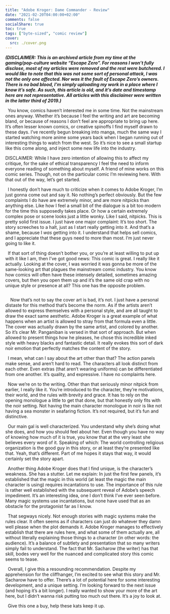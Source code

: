 ```yaml
---
title: "Adobe Kroger: Dame Commander - Review"
date: "2021-02-20T04:00:00+02:00"
comments: false
socialShare: true
toc: true
tags: ["byte-sized", "comic review"]
cover:
  src: ./cover.png
---
```


<!-- wp:paragraph -->
<p><strong><em>(DISCLAIMER: This is an archived article from my time at the gaming/pop-culture website “Escape Zero”. For reasons I won’t fully disclose, most of my articles were removed and the rest were butchered. I would like to note that this was not some sort of personal attack, I was not the only one affected. Nor was it the fault of Escape Zero’s owners. There is no bad blood, I’m simply uploading my work in a place where I know it’s safe. As such, this article is old, and it’s date and timestamp here are not representative. All articles with this disclaimer were written in the latter third of 2019.)</em></strong></p>
<!-- /wp:paragraph -->

<!-- wp:paragraph -->
<p>  You know, comics haven’t interested me in some time. Not the mainstream ones anyway. Whether it’s because I feel the writing and art are becoming bland, or because of reasons I don’t feel are appropriate to bring up here. It’s often lesser known comics, or creative spinoffs I find myself drawn to these days. I’ve recently begun breaking into manga, much the same way I started watching more anime some years back when I began running out of interesting things to watch from the west. So it’s nice to see a small startup like this come along, and inject some new life into the industry.</p>
<!-- /wp:paragraph -->

<!-- wp:paragraph -->
<p>DISCLAIMER: While I have zero intention of allowing this to affect my critique, for the sake of ethical transparency I feel the need to inform everyone reading of something about myself. A friend of mine works on this comic series. Though, not on the particular comic I’m reviewing here. With that out of the way, let’s get started.</p>
<!-- /wp:paragraph -->

<!-- wp:paragraph -->
<p>  I honestly don’t have much to criticize when it comes to Adobe Kroger, I’m just gonna come out and say it. No nothing’s perfect obviously. But the few complaints I do have are extremely minor, and are more nitpicks than anything else. Like how I feel a small bit of the dialogue is a bit too modern for the time this supposedly takes place. Or how a certain extremely complex pose or scene looks just a little wonky. Like I said, nitpicks. This is pretty solid first issue. I just have one major complaint: It’s too short. The story screeches to a halt, just as I start really getting into it. And that’s a shame, because I <em>was</em> getting into it. I understand that helps sell comics, and I appreciate that these guys need to more than most. I’m just never going to like it.</p>
<!-- /wp:paragraph -->

<!-- wp:paragraph -->
<p>  If that sort of thing doesn’t bother you, or you’re at least willing to put up with it like I am, then I’ve got good news: This comic is great. I really like it actually. Looking at the cover, I was worried it was gonna be more of the same-looking art that plagues the mainstream comic industry. You know how comics will often have these intensely detailed, sometimes amazing covers, but then you open them up and it’s the same old crap with no unique style or presence at all? This one has the opposite problem.</p>
<!-- /wp:paragraph -->

<!-- wp:image -->
<figure class="wp-block-image"><img src="https://lh3.googleusercontent.com/et94RwTpq1VQlPdkHdX_Kd2Oi4xURZNKQ2Zf70ZAICzKFfnsHBpSpd0vr7mc4dacTiLsjoXapROnnYaYY6rdJENr8yzHq5dE8ffbfaKUGXE2nAvpayejko8jDNOXCSDm9RtXj_uM" alt=""/></figure>
<!-- /wp:image -->

<!-- wp:paragraph -->
<p>    Now that’s not to say the cover art is bad, it’s not. I just have a personal distaste for this method that’s become the norm. As if the artists aren’t allowed to express themselves with a personal style, and are all taught to draw the exact same aesthetic. Adobe Kroger is a great example of what happens when an artist is allowed to stray from that formula even a little. The cover was actually drawn by the same artist, and colored by another. So it’s clear Mr. Panganiban is versed in that sort of approach. But when allowed to present things how he pleases, he chose this incredible inked style with heavy blacks and fantastic detail. It really evokes this sort of dark noir emotion that perfectly matches the content of the story.</p>
<!-- /wp:paragraph -->

<!-- wp:paragraph -->
<p>  I mean, what can I say about the art other than that? The action panels make sense, and aren’t hard to read. The characters all look distinct from each other. Even extras (that aren’t wearing uniforms) can be differentiated from one another. It’s quality, and expressive. I have no complaints here.</p>
<!-- /wp:paragraph -->

<!-- wp:paragraph -->
<p>  Now we’re on to the writing. Other than that seriously minor nitpick from earlier, I really like it. You’re introduced to the character, they’re motivations, their world, and the rules with brevity and grace. It has to rely on the opening monologue a little to get that done, but that honestly only fits with the noir setting. Not having the main character monologue in noir is like not having a sea monster in seafaring fiction. It’s not required, but it’s fun and distinctive.</p>
<!-- /wp:paragraph -->

<!-- wp:paragraph -->
<p>  Our main gal is well characterized. You understand why she’s doing what she does, and how you should feel about her. Even though you have no way of knowing how much of it is true, you know that at the very least she believes every word of it. Speaking of which: The world controlling religious organization is the good guy in this story, or at least they’re presented like that. Yeah, that’s different. Part of me hopes it stays that way, it would certainly set the story apart.</p>
<!-- /wp:paragraph -->

<!-- wp:paragraph -->
<p>  Another thing Adobe Kroger does that I find unique, is the character’s weakness. She has a stutter. Let me explain: In just the first few panels, it’s established that the magic in this world (at least the magic the main character is using) requires incantations to use. The importance of this rule is rather well established with the subsequent reveal of Adobe’s speech impediment. It’s an interesting idea, one I don’t think I’ve ever seen before. Many magic systems use incantations, but none have used that as an obstacle for the protagonist far as I know.</p>
<!-- /wp:paragraph -->

<!-- wp:paragraph -->
<p>  That segways nicely. Not enough stories with magic systems make the rules clear. It often seems as if characters can just do whatever they damn well please when the plot demands it. Adobe Kroger manages to effectively establish that there are rules here, and what some of them actually are, all without literally explaining those things to a character (in other words: the audience). It’s a balance of subtlety and presentation that so many writers simply fail to understand. The fact that Mr. Sacharow (the writer) has that skill, bodes very well for the nuanced and complicated story this comic seems to tease.</p>
<!-- /wp:paragraph -->

<!-- wp:paragraph -->
<p>  Overall, I give this a resounding recommendation. Despite my apprehension for the cliffhanger, I’m excited to see what this story and Mr. Sacharow have to offer. There’s a lot of potential here for some interesting development, and a unique setting. I’m looking forward to the next issue (and hoping it’s a bit longer). I really wanted to show your more of the art here, but I didn’t wanna risk putting too much out there. It’s a joy to look at.</p>
<!-- /wp:paragraph -->

<!-- wp:paragraph -->
<p>  Give this one a buy, help these kats keep it up.</p>
<!-- /wp:paragraph -->
